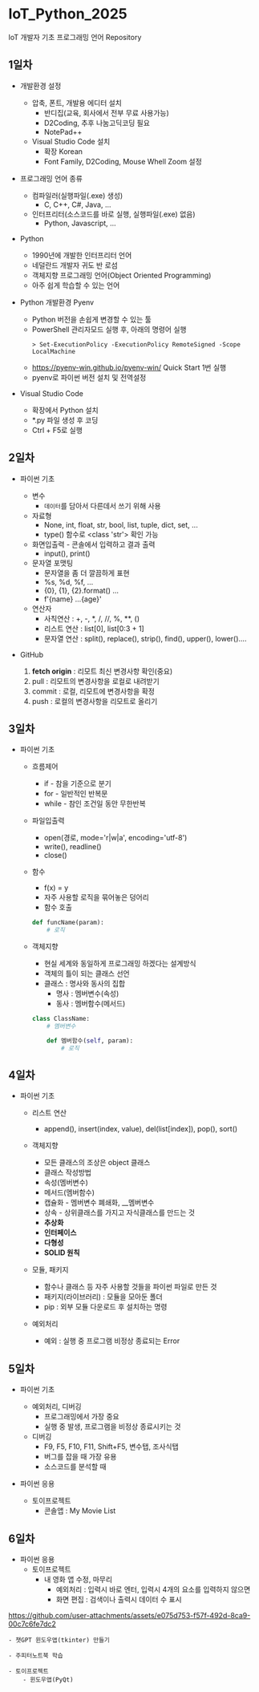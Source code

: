 # IoT_Python_2025
IoT 개발자 기초 프로그래밍 언어 Repository

## 1일차
- 개발환경 설정
    - 압축, 폰트, 개발용 에디터 설치
        - 반디집(교육, 회사에서 전부 무료 사용가능)
        - D2Coding, 추후 나눔고딕코딩 필요
        - NotePad++
    - Visual Studio Code 설치
        - 확장 Korean
        - Font Family, D2Coding, Mouse Whell Zoom 설정

- 프로그래밍 언어 종류
    - 컴파일러(실행파일(.exe) 생성)
        - C, C++, C#, Java, ...
    - 인터프리터(소스코드를 바로 실행, 실행파일(.exe) 없음)
        - Python, Javascript, ...

- Python
    - 1990년에 개발한 인터프리터 언어
    - 네덜란드 개발자 귀도 반 로섬
    - 객체지향 프로그래밍 언어(Object Oriented Programming)
    - 아주 쉽게 학습할 수 있는 언어

- Python 개발환경 Pyenv
    - Python 버전을 손쉽게 변경할 수 있는 툴
    - PowerShell 관리자모드 실행 후, 아래의 명령어 실행
        ```shell
        > Set-ExecutionPolicy -ExecutionPolicy RemoteSigned -Scope LocalMachine
        ```
    - https://pyenv-win.github.io/pyenv-win/ Quick Start 1번 실행
    - pyenv로 파이썬 버전 설치 및 전역설정

- Visual Studio Code
    - 확장에서 Python 설치
    - *.py 파일 생성 후 코딩
    - Ctrl + F5로 실행

## 2일차
- 파이썬 기초
    - 변수
        - `데이터`를 담아서 다른데서 쓰기 위해 사용
    - 자료형
        - None, int, float, str, bool, list, tuple, dict, set, ...
        - type() 함수로 <class 'str'> 확인 가능 
    - 화면입출력 - 콘솔에서 입력하고 결과 출력
        - input(), print()    
    - 문자열 포맷팅
        - 문자열을 좀 더 깔끔하게 표현
        - %s, %d, %f, ...
        - {0}, {1}, {2}.format() ...
        - f'{name} ...{age}'  
    - 연산자
        - 사칙연산  : +, -, *, /, //, %, **, ()
        - 리스트 연산 : list[0], list[0:3 + 1]
        - 문자열 연산 : split(), replace(), strip(), find(), upper(), lower()....

- GitHub
    1. **fetch origin** : 리모트 최신 변경사항 확인(중요)
    2. pull : 리모트의 변경사항을 로컬로 내려받기
    3. commit : 로컬, 리모트에 변경사항을 확정
    4. push : 로컬의 변경사항을 리모트로 올리기

## 3일차
- 파이썬 기초
    - 흐름제어
        - if - 참을 기준으로 분기
        - for - 일반적인 반복문
        - while - 참인 조건일 동안 무한반복
    - 파일입출력
        - open(경로, mode='r|w|a', encoding='utf-8')
        - write(), readline()
        - close()
    - 함수
        - f(x) = y
        - 자주 사용할 로직을 묶어놓은 덩어리
        - 함수 호출
        ```python
        def funcName(param):
            # 로직
        ```
    - 객체지향
        - 현실 세계와 동일하게 프로그래밍 하겠다는 설계방식
        - 객체의 틀이 되는 클래스 선언
        - 클래스 : 명사와 동사의 집합
            - 명사 : 멤버변수(속성)
            - 동사 : 멤버함수(메서드)

        ```python
        class ClassName:
            # 멤버변수

            def 멤버함수(self, param):
                # 로직
        ```

## 4일차
- 파이썬 기초
    - 리스트 연산
        - append(), insert(index, value), del(list[index]), pop(), sort()

    - 객체지향
        - 모든 클래스의 조상은 object 클래스
        - 클래스 작성방법
        - 속성(멤버변수)
        - 메서드(멤버함수)
        - 캡슐화 - 멤버변수 폐쇄화, __멤버변수
        - 상속 - 상위클래스를 가지고 자식클래스를 만드는 것
        - **추상화**
        - **인터페이스**
        - **다형성**
        - **SOLID 원칙**

    - 모듈, 패키지
        - 함수나 클래스 등 자주 사용할 것들을 파이썬 파일로 만든 것
        - 패키지(라이브러리) : 모듈을 모아둔 폴더
        - pip : 외부 모듈 다운로드 후 설치하는 명령

    - 예외처리
        - 예외 : 실행 중 프로그램 비정상 종료되는 Error

## 5일차
- 파이썬 기초
    - 예외처리, 디버깅
        - 프로그래밍에서 가장 중요
        - 실행 중 발생, 프로그램을 비정상 종료시키는 것
    - 디버깅
        - F9, F5, F10, F11, Shift+F5, 변수탭, 조사식탭
        - 버그를 잡을 때 가장 유용
        - 소스코드를 분석할 때 

- 파이썬 응용
    - 토이프로젝트
        - 콘솔앱 : My Movie List

## 6일차
- 파이썬 응용
    - 토이프로젝트
        - 내 영화 앱 수정, 마무리
            - 예외처리 : 입력시 바로 엔터, 입력시 4개의 요소를 입력하지 않으면
            - 화면 편집 : 검색이나 출력시 데이터 수 표시

            

https://github.com/user-attachments/assets/e075d753-f57f-492d-8ca9-00c7c6fe7dc2



    - 챗GPT 윈도우앱(tkinter) 만들기
        
    - 주피터노트북 학습

    - 토이프로젝트
        - 윈도우앱(PyQt)
